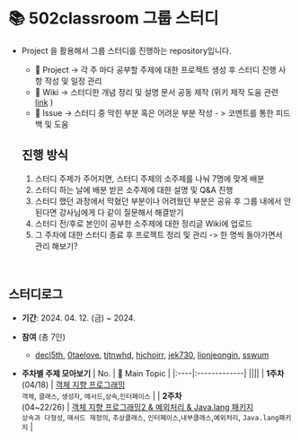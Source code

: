   # 📚 502classroom 그룹 스터디
- <span> Project </span>을 활용해서 그룹 스터디를 진행하는 repository입니다.
  
  - 📅 Project -> 각 주 마다 공부할 주제에 대한 프로젝트 생성 후 스터디 진행 사항 작성 및 일정 관리
  - 📃 Wiki -> 스터디한 개념 정리 및 설명 문서 공동 제작 (위키 제작 도움 관련 [link](https://docs.github.com/ko/get-started/writing-on-github/getting-started-with-writing-and-formatting-on-github/basic-writing-and-formatting-syntax) )
  - 📌 Issue -> 스터디 중 막힌 부분 혹은 어려운 부분 작성 - > 코멘트를 통한 피드백 및 도움
  

  ## 진행 방식
  1. 스터디 주제가 주어지면, 스터디 주제의 소주제를 나눠 7명에 맞게 배분  
  2. 스터디 하는 날에 배분 받은 소주제에 대한 설명 및 Q&A 진행
  3. 스터디 했던 과정에서 막혔던 부분이나 어려웠던 부분은 공유 후 그룹 내에서 안된다면 강사님에게 다 같이 질문해서 해결받기<br/>
  4. 스터디 전/후로 본인이 공부한 소주제에 대한 정리글 Wiki에 업로드<br />
  5. 그 주차에 대한 스터디 종료 후 프로젝트 정리 및 관리 -> 한 명씩 돌아가면서 관리 해보기?


<br />

  ## 스터디로그
- __기간__: 2024. 04. 12. (금) ~ 2024. 
- __참여__ (총 7인)
  - [decl5th](https://github.com/dec5th), [0taelove](https://github.com/0taelove), [tjtnwhd](https://github.com/tjtnwhd), [hjchoirr](https://github.com/hjchoirr), [jek730](https://github.com/jek730), [lionjeongin](https://github.com/lionjeongin), [sswum](https://github.com/sswum)

- __주차별 주제 모아보기__
  | No. | 💬 Main Topic |
  |:----|:-------------|
  ||||
  | __1주차__<br>(04/18)  | [객체 지향 프로그래밍](https://github.com/orgs/GroupStudy502/projects/1)<br>`객체`, `클래스`, `생성자`, `메서드`,`상속`,`인터페이스`  |
  | __2주차__<br>(04~22/26)  | [객체 지향 프로그래밍2 & 예외처리 & Java.lang 패키지](https://github.com/orgs/GroupStudy502/projects/1)<br> `상속과 다형성`, `매서드 재정의`, `추상클래스`, `인터페이스`,`내부클래스`,`예외처리`, `Java.lang패키지`  |
